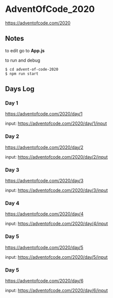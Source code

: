# AdventOfCode_2020

https://adventofcode.com/2020

## Notes

to edit go to **App.js**

to run and debug

```
$ cd advent-of-code-2020
$ npm run start
```

## Days Log

### Day 1
https://adventofcode.com/2020/day/1

input: https://adventofcode.com/2020/day/1/input

### Day 2
https://adventofcode.com/2020/day/2

input: https://adventofcode.com/2020/day/2/input

### Day 3
https://adventofcode.com/2020/day/3

input: https://adventofcode.com/2020/day/3/input

### Day 4
https://adventofcode.com/2020/day/4

input: https://adventofcode.com/2020/day/4/input

### Day 5
https://adventofcode.com/2020/day/5

input: https://adventofcode.com/2020/day/5/input

### Day 5
https://adventofcode.com/2020/day/6

input: https://adventofcode.com/2020/day/6/input
